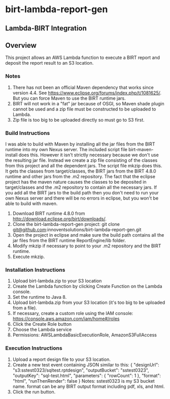 # birt-lambda-report-gen

## Lambda-BIRT Integration
## Overview
This project allows an AWS Lambda function to execute a BIRT report and deposit the report result to an S3 location.
### Notes
1. There has not been an official Maven dependency that works since version 4.4.  See https://www.eclipse.org/forums/index.php/t/1081625/.  But you can force Maven to use the BIRT runtime jars.
1. BIRT will not work in a "fat" jar because of OSGI, so Maven shade plugin cannot be used and a zip file must be constructed to be uploaded to Lambda.
1. Zip file is too big to be uploaded directly so must go to S3 first.

### Build Instructions
I was able to build with Maven by installing all the jar files from the BIRT runtime into my own Nexus server.  The included script file birt-maven-install does this.  However it isn't strictly necessary because we don't use the resulting jar file.  Instead we create a zip file consisting of the classes from this project and all the dependent jars.  The script file mkzip does this.  It gets the classes from target/classes, the BIRT jars from the BIRT 4.8.0 runtime and other jars from the .m2 repository.  The fact that the eclipse project has the maven nature causes the classes to be deposited in target/classes and the .m2 repository to contain all the necessary jars.  If you add all the BIRT jars to the build path then you don't need to run your own Nexus server and there will be no errors in eclipse, but you won't be able to build with maven.
1. Download BIRT runtime 4.8.0 from http://download.eclipse.org/birt/downloads/.
1. Clone the birt-lambda-report-gen project: git clone git@github.com:innoventsolutions/birt-lambda-report-gen.git
1. Open the project in eclipse and make sure the build path contains all the jar files from the BIRT runtime ReportEngine/lib folder.
1. Modify mkzip if necessary to point to your .m2 repository and the BIRT runtime.
1. Execute mkzip.

### Installation Instructions
1. Upload birt-lambda.zip to your S3 location
1. Create the Lambda function by clicking Create Function on the Lambda console.
1. Set the runtime to Java 8.
1. Upload birt-lambda.zip from your S3 location (it's too big to be uploaded from a file).
1. If necessary, create a custom role using the IAM console: https://console.aws.amazon.com/iam/home#/roles
1. Click the Create Role button
1. Choose the Lambda service
1. Permissions: AWSLambdaBasicExecutionRole, AmazonS3FullAccess

### Execution Instructions
1. Upload a report design file to your S3 location.
1. Create a new test event containing JSON similar to this:
{
  "designUrl": "s3:sstest0323/sqltest.rptdesign",
  "outputBucket": "sstest0323",
  "outputKey": "sql-test.html",
  "parameters": {
    "rowCount": 1
  },
  "format": "html",
  "runThenRender": false
}
Notes: sstest0323 is my S3 bucket name.  format can be any BIRT output format including pdf, xls, and html.  
1. Click the run button.

